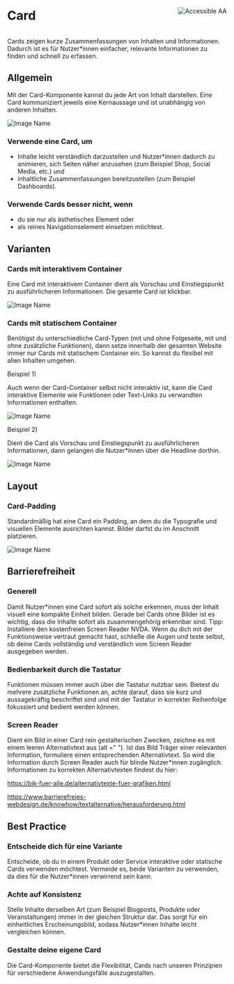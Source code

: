 <div style="display: inline-flex; align-items: center; justify-content: space-between; width: 100%;">
    <h1>Card</h1>
    <img src="assets/aa.png" alt="Accessible AA" />
</div>

Cards zeigen kurze Zusammenfassungen von Inhalten und Informationen. Dadurch ist es für Nutzer\*innen einfacher, relevante Informationen zu finden und schnell zu erfassen.

## Allgemein

Mit der Card-Komponente kannst du jede Art von Inhalt darstellen. Eine Card kommuniziert jeweils eine Kernaussage und ist unabhängig von anderen Inhalten.

![Image Name](assets/3_components/card/cards_general.png)

### Verwende eine Card, um

- Inhalte leicht verständlich darzustellen und Nutzer\*innen dadurch zu animieren, sich Seiten näher anzusehen (zum Beispiel Shop, Social Media, etc.) und
- inhaltliche Zusammenfassungen bereitzustellen (zum Beispiel Dashboards).

### Verwende Cards besser nicht, wenn

- du sie nur als ästhetisches Element oder
- als reines Navigationselement einsetzen möchtest.

## Varianten

### Cards mit interaktivem Container

Eine Card mit interaktivem Container dient als Vorschau und Einstiegspunkt zu ausführlicheren Informationen. Die gesamte Card ist klickbar.

![Image Name](assets/3_components/card/card-interactive.png)

### Cards mit statischem Container

Benötigst du unterschiedliche Card-Typen (mit und ohne Folgeseite, mit und ohne zusätzliche Funktionen), dann setze innerhalb der gesamten Website immer nur Cards mit statischem Container ein. So kannst du flexibel mit allen Inhalten umgehen.

Beispiel 1)

Auch wenn der Card-Container selbst nicht interaktiv ist, kann die Card interaktive Elemente wie Funktionen oder Text-Links zu verwandten Informationen enthalten.

![Image Name](assets/3_components/card/cards-static-bsp1.png)

Beispiel 2)

Dient die Card als Vorschau und Einstiegspunkt zu ausführlicheren Informationen, dann gelangen die Nutzer\*innen über die Headline dorthin.

![Image Name](assets/3_components/card/cards-static-bsp2.png)

## Layout

### Card-Padding

Standardmäßig hat eine Card ein Padding, an dem du die Typografie und visuellen Elemente ausrichten kannst. Bilder darfst du im Anschnitt platzieren.

![Image Name](assets/3_components/card/cards-padding.png)

## Barrierefreiheit

### Generell

Damit Nutzer\*innen eine Card sofort als solche erkennen, muss der Inhalt visuell eine kompakte Einheit bilden. Gerade bei Cards ohne Bilder ist es wichtig, dass die Inhalte sofort als zusammengehörig erkennbar sind. Tipp: Installiere den kostenfreien Screen Reader NVDA. Wenn du dich mit der Funktionsweise vertraut gemacht hast, schließe die Augen und teste selbst, ob deine Cards vollständig und verständlich vom Screen Reader ausgegeben werden.

### Bedienbarkeit durch die Tastatur

Funktionen müssen immer auch über die Tastatur nutzbar sein. Bietest du mehrere zusätzliche Funktionen an, achte darauf, dass sie kurz und aussagekräftig beschriftet sind und mit der Tastatur in korrekter Reihenfolge fokussiert und bedient werden können.

### Screen Reader

Dient ein Bild in einer Card rein gestalterischen Zwecken, zeichne es mit einem leeren Alternativtext aus (alt =" "). Ist das Bild Träger einer relevanten Information, formuliere einen entsprechenden Alternativtext. So wird die Information durch Screen Reader auch für blinde Nutzer\*innen zugänglich. Informationen zu korrekten Alternativtexten findest du hier:

https://bik-fuer-alle.de/alternativtexte-fuer-grafiken.html

https://www.barrierefreies-webdesign.de/knowhow/textalternative/herausforderung.html

## Best Practice

### Entscheide dich für eine Variante

Entscheide, ob du in einem Produkt oder Service interaktive oder statische Cards verwenden möchtest. Vermeide es, beide Varianten zu verwenden, da dies für die Nutzer\*innen verwirrend sein kann.

### Achte auf Konsistenz

Stelle Inhalte derselben Art (zum Beispiel Blogposts, Produkte oder Veranstaltungen) immer in der gleichen Struktur dar. Das sorgt für ein einheitliches Erscheinungsbild, sodass Nutzer\*innen Inhalte leicht vergleichen können.

### Gestalte deine eigene Card

Die Card-Komponente bietet die Flexibilität, Cards nach unseren Prinzipien für verschiedene Anwendungsfälle auszugestalten.
